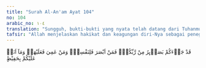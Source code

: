 ```yaml
---
title: "Surah Al-An'am Ayat 104"
no: 104
arabic_no: ١٠٤
translation: "Sungguh, bukti-bukti yang nyata telah datang dari Tuhanmu. Barangsiapa melihat (kebenaran itu), maka (manfaatnya) bagi dirinya sendiri; dan barangsiapa buta (tidak melihat kebenaran itu), maka dialah yang rugi. Dan aku (Muhammad) bukanlah penjaga-(mu)."
tafsir: "Allah menjelaskan hakikat dan keagungan diri-Nya sebagai penegasan dari sifat-sifat-Nya yang telah dijelaskan pada ayat yang baru lalu, yaitu bahwa Allah di atas segala-galanya. Zat-Nya Yang Agung itu tidak dapat dijangkau oleh indera manusia, karena indera manusia itu memang diciptakan dalam susunan yang tidak siap untuk melihat zat-Nya. Sebabnya tidak lain karena manusia itu diciptakan dari materi, dan inderanya hanya menangkap materi-materi belaka dengan perantaraan materi pula; sedangkan Allah bukanlah materi. Maka wajarlah apabila Dia tidak dapat dijangkau oleh indera manusia.\n\nYang dimaksud dengan Allah tidak dapat dijangkau dengan indera manusia, ialah selama manusia masih hidup di dunia. Sedangkan pada hari Kiamat, orang-orang beriman akan dapat melihat Allah.\n\nNabi Muhammad bersabda:\n\nSesungguhnya kamu akan melihat Tuhanmu di hari Kiamat seperti kamu melihat bulan di malam bulan purnama, dan seperti kamu melihat matahari di kala langit tidak berawan.\" (Riwayat al-Bukhari dan Jarir, shahih al-Bukhari IV: 283).\n\nAllah berfirman:\n\nWajah-wajah (orang mukmin) pada hari itu berseri-seri. Memandang Tuhannya. (al-Qiyamah/75: 22-23)\n\nKemungkinan melihat Tuhan di hari Kiamat, khusus bagi orang-orang mukmin sedangkan orang-orang kafir kemungkinan melihat Allah tertutup bagi mereka.\n\nAllah berfirman:\n\nSekali-kali tidak! Sesungguhnya mereka pada hari itu benar-benar terhalang dari (melihat) Tuhannya. (al-Muthaffifin/83: 15)\n\nAllah menegaskan bahwa Dia dapat melihat segala sesuatu yang dapat dilihat, dan basirah (penglihatan)-Nya dapat menembus seluruh yang ada, tidak ada sesuatu pun yang tersembunyi bagi-Nya, baik bentuk maupun hakikat-Nya.\n\nDi akhir ayat ini Allah menegaskan lagi bahwa Zat-Nya Mahahalus, tidak mungkin dijangkau oleh indera manusia apalagi hakikat-Nya dan Allah Maha Mengetahui segala sesuatu betapa pun halusnya, tidak ada yang tersembunyi dari pengetahuan-Nya."
---
```

قَدْ جَاۤءَكُمْ بَصَاۤىِٕرُ مِنْ رَّبِّكُمْۚ فَمَنْ اَبْصَرَ فَلِنَفْسِهٖۚ وَمَنْ عَمِيَ فَعَلَيْهَاۗ وَمَآ اَنَا۠ عَلَيْكُمْ بِحَفِيْظٍ  